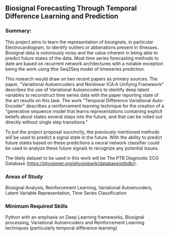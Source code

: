 ## Biosignal Forecasting Through Temporal Difference Learning and Prediction

### Summary:
This project aims to learn the representation of biosignals, in particular Electrocardiogram, to identify outliers or abberations present in illnesses. Biosignal data is notoriously noisy and the value inherent in being able to predict future states of the data. Most time series forecasting methods to date are based on recurrent network architectures with a notable exception being the work using tthe Seq2Seq model of timeseries prediction. 

This research would draw on two recent papers as primary sources. The paper, "Variational Autoencoders and Nonlinear ICA:A Unifying Framework" describes the use of Variational Autoencoders to identify deep latent variables to reconstruct time series data with the paper reporting state of the art results on this task. The work "Temporal Difference Variational Auto-Encoder" describes a reinforcement learning technique for the creation of a "generative sequence model that learns representations containing explicit beliefs about states several steps into the future, and that can be rolled out directly without single step transitions." 

To put the project proposal succinctly, the previously mentioned methods will be used to predict a signal state in the future. With the ability to predict future states based on these predictions a neural network classifier could be used to analyze these future signals to recognize any potential issues.

The likely dataset to be used in this work will be The PTB Diagnostic ECG Database (https://physionet.org/physiobank/database/ptbdb/).

### Areas of Study
Biosignal Analysis, Reinforcement Learning, Variational Autoencoders, Latent Variable Representation, Time Series Classification

### Minimum Required Skills
Python with an emphasis on Deep Learning frameworks, Biosignal processing, Variational Autoencoders and Reinforcement Learning techniques (particularly temporal difference learning)

